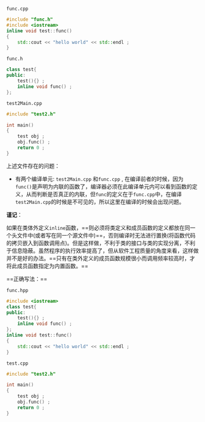 `func.cpp`

```c++
#include "func.h"
#include <iostream>
inline void test::func()
{
    std::cout << "hello world" << std::endl ; 
} 
```

`func.h`

```c++
class test{
public:
    test(){} ; 
    inline void func() ;  
};
```

`test2Main.cpp`

```c++
#include "test2.h"

int main()
{
    test obj ; 
    obj.func() ; 
    return 0 ; 
}
```

上述文件存在的问题：

+ 有两个编译单元: `test2Main.cpp` 和`func.cpp` , 在编译前者的时候，因为`func()`是声明为内联的函数了，编译器必须在此编译单元内可以看到函数的定义，从而判断是否真正的内联，但`func`的定义在于`func.cpp`中，在编译`test2Main.cpp`的时候是不可见的，所以这里在编译的时候会出现问题。

**谨记**：

如果在类体外定义`inline`函数，==则必须将类定义和成员函数的定义都放在同一个头文件中(或者写在同一个源文件中)==，否则编译时无法进行置换(将函数代码的拷贝嵌入到函数调用点)。但是这样做，不利于类的接口与类的实现分离，不利于信息隐蔽。虽然程序的执行效率提高了，但从软件工程质量的角度来看，这样做并不是好的办法。==只有在类外定义的成员函数规模很小而调用频率较高时，才将此成员函数指定为内置函数。==

==正确写法：==

`func.hpp`

```c++
#include <iostream>
class test{
public:
    test(){} ; 
    inline void func() ;  
};
inline void test::func()
{
    std::cout << "hello world" << std::endl ; 
} 
```

`test.cpp`

```c++
#include "test2.h"

int main()
{
    test obj ; 
    obj.func() ; 
    return 0 ; 
}
```


